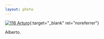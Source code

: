 ```yaml
---
layout: photo
---
```


[![116 Arturo](https://c2.staticflickr.com/6/5680/22284573095_dc876bb055_c.jpg)](https://www.flickr.com/photos/131440297@N08/22284573095/){:target="_blank" rel="noreferrer"}

Alberto.
